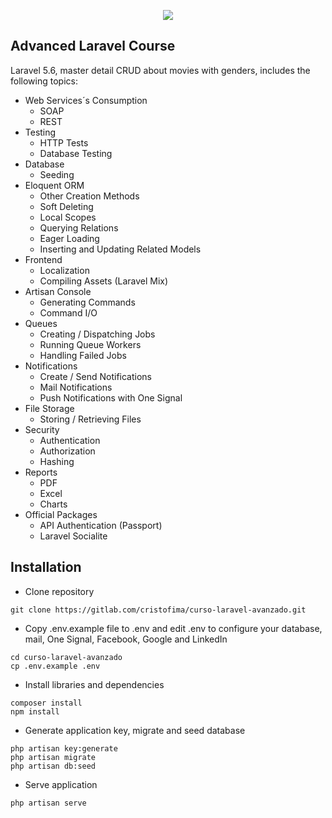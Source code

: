 <p align="center"><img src="https://laravel.com/assets/img/components/logo-laravel.svg"></p>

##   Advanced Laravel Course

Laravel 5.6, master detail CRUD about movies with genders, includes the following topics:

- Web Services´s Consumption
	- SOAP
	- REST
- Testing
	- HTTP Tests
	- Database Testing
- Database
	- Seeding
- Eloquent ORM
	- Other Creation Methods
	- Soft Deleting
	- Local Scopes
	- Querying Relations
	- Eager Loading
	- Inserting and Updating Related Models
- Frontend
	- Localization
	- Compiling Assets (Laravel Mix)
- Artisan Console
	- Generating Commands
	- Command I/O
- Queues
	- Creating / Dispatching Jobs
	- Running Queue Workers
	- Handling Failed Jobs
- Notifications
	- Create / Send Notifications
	- Mail Notifications
	- Push Notifications with One Signal
- File Storage
	- Storing / Retrieving Files
- Security
	- Authentication
	- Authorization
	- Hashing
- Reports
	- PDF
	- Excel
	- Charts
- Official Packages
	- API Authentication (Passport)
	- Laravel Socialite

## Installation

-   Clone repository
```
git clone https://gitlab.com/cristofima/curso-laravel-avanzado.git
```
-   Copy .env.example file to .env and edit .env to configure your database, mail, One Signal, Facebook, Google and LinkedIn
```
cd curso-laravel-avanzado
cp .env.example .env
```
- Install libraries and dependencies
```
composer install
npm install
```
-   Generate application key, migrate and seed database
```
php artisan key:generate
php artisan migrate
php artisan db:seed
```
- Serve application
```
php artisan serve
```